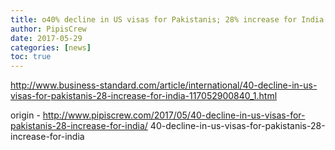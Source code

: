 ```yaml
---
title: o40% decline in US visas for Pakistanis; 28% increase for India
author: PipisCrew
date: 2017-05-29
categories: [news]
toc: true
---
```


http://www.business-standard.com/article/international/40-decline-in-us-visas-for-pakistanis-28-increase-for-india-117052900840_1.html

origin - http://www.pipiscrew.com/2017/05/40-decline-in-us-visas-for-pakistanis-28-increase-for-india/ 40-decline-in-us-visas-for-pakistanis-28-increase-for-india